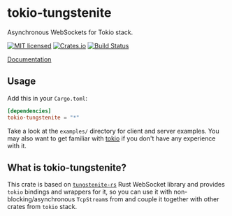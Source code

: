 # tokio-tungstenite

Asynchronous WebSockets for Tokio stack.

[![MIT licensed](https://img.shields.io/badge/license-MIT-blue.svg)](./LICENSE)
[![Crates.io](https://img.shields.io/crates/v/tokio-tungstenite.svg?maxAge=2592000)](https://crates.io/crates/tokio-tungstenite)
[![Build Status](https://travis-ci.org/snapview/tokio-tungstenite.svg?branch=master)](https://travis-ci.org/snapview/tokio-tungstenite)

[Documentation](https://docs.rs/tokio-tungstenite)

## Usage

Add this in your `Cargo.toml`:

```toml
[dependencies]
tokio-tungstenite = "*"
```

Take a look at the `examples/` directory for client and server examples. You may also want to get familiar with
[tokio](https://tokio.rs/) if you don't have any experience with it.

## What is tokio-tungstenite?

This crate is based on [`tungstenite-rs`](https://github.com/snapview/tungstenite-rs) Rust WebSocket library and provides `tokio` bindings and wrappers for it, so you
can use it with non-blocking/asynchronous `TcpStream`s from and couple it together with other crates from `tokio` stack.
